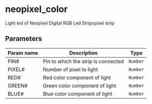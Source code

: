 neopixel_color
==============

Light led of Neopixel Digital RGB Led Stripopixel strip


Parameters
----------

| Param name | Description                                      | Type      |
 ------------|--------------------------------------------------|-----------
| PIN#       | Pin to which the strip is connected              | `Number`  |
| PIXEL#     | Number of pixel to light                         | `Number`  |
| RED#       | Red color component of light                     | `Number`  |
| GREEN#     | Green color component of light                   | `Number`  |
| BLUE#      | Blue color component of light                    | `Number`  |

